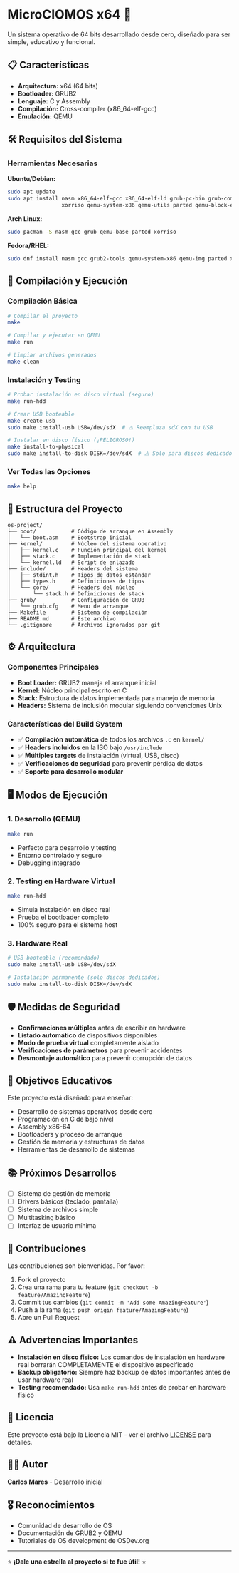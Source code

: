 # MicroCIOMOS x64 🚀

Un sistema operativo de 64 bits desarrollado desde cero, diseñado para ser simple, educativo y funcional.

## 📋 Características

- **Arquitectura:** x64 (64 bits)
- **Bootloader:** GRUB2
- **Lenguaje:** C y Assembly
- **Compilación:** Cross-compiler (x86_64-elf-gcc)
- **Emulación:** QEMU

## 🛠️ Requisitos del Sistema

### Herramientas Necesarias

**Ubuntu/Debian:**

```bash
sudo apt update
sudo apt install nasm x86_64-elf-gcc x86_64-elf-ld grub-pc-bin grub-common \
                 xorriso qemu-system-x86 qemu-utils parted qemu-block-extra
```

**Arch Linux:**

```bash
sudo pacman -S nasm gcc grub qemu-base parted xorriso
```

**Fedora/RHEL:**

```bash
sudo dnf install nasm gcc grub2-tools qemu-system-x86 qemu-img parted xorriso
```

## 🚀 Compilación y Ejecución

### Compilación Básica

```bash
# Compilar el proyecto
make

# Compilar y ejecutar en QEMU
make run

# Limpiar archivos generados
make clean
```

### Instalación y Testing

```bash
# Probar instalación en disco virtual (seguro)
make run-hdd

# Crear USB booteable
make create-usb
sudo make install-usb USB=/dev/sdX  # ⚠️ Reemplaza sdX con tu USB

# Instalar en disco físico (¡PELIGROSO!)
make install-to-physical
sudo make install-to-disk DISK=/dev/sdX  # ⚠️ Solo para discos dedicados
```

### Ver Todas las Opciones

```bash
make help
```

## 📁 Estructura del Proyecto

```
os-project/
├── boot/           # Código de arranque en Assembly
│   └── boot.asm    # Bootstrap inicial
├── kernel/         # Núcleo del sistema operativo
│   ├── kernel.c    # Función principal del kernel
│   ├── stack.c     # Implementación de stack
│   └── kernel.ld   # Script de enlazado
├── include/        # Headers del sistema
│   ├── stdint.h    # Tipos de datos estándar
│   ├── types.h     # Definiciones de tipos
│   └── core/       # Headers del núcleo
│       └── stack.h # Definiciones de stack
├── grub/           # Configuración de GRUB
│   └── grub.cfg    # Menu de arranque
├── Makefile        # Sistema de compilación
├── README.md       # Este archivo
└── .gitignore      # Archivos ignorados por git
```

## ⚙️ Arquitectura

### Componentes Principales

- **Boot Loader:** GRUB2 maneja el arranque inicial
- **Kernel:** Núcleo principal escrito en C
- **Stack:** Estructura de datos implementada para manejo de memoria
- **Headers:** Sistema de inclusión modular siguiendo convenciones Unix

### Características del Build System

- ✅ **Compilación automática** de todos los archivos `.c` en `kernel/`
- ✅ **Headers incluidos** en la ISO bajo `/usr/include`
- ✅ **Múltiples targets** de instalación (virtual, USB, disco)
- ✅ **Verificaciones de seguridad** para prevenir pérdida de datos
- ✅ **Soporte para desarrollo modular**

## 🖥️ Modos de Ejecución

### 1. Desarrollo (QEMU)

```bash
make run
```

- Perfecto para desarrollo y testing
- Entorno controlado y seguro
- Debugging integrado

### 2. Testing en Hardware Virtual

```bash
make run-hdd
```

- Simula instalación en disco real
- Prueba el bootloader completo
- 100% seguro para el sistema host

### 3. Hardware Real

```bash
# USB booteable (recomendado)
sudo make install-usb USB=/dev/sdX

# Instalación permanente (solo discos dedicados)
sudo make install-to-disk DISK=/dev/sdX
```

## 🛡️ Medidas de Seguridad

- **Confirmaciones múltiples** antes de escribir en hardware
- **Listado automático** de dispositivos disponibles
- **Modo de prueba virtual** completamente aislado
- **Verificaciones de parámetros** para prevenir accidentes
- **Desmontaje automático** para prevenir corrupción de datos

## 🎯 Objetivos Educativos

Este proyecto está diseñado para enseñar:

- Desarrollo de sistemas operativos desde cero
- Programación en C de bajo nivel
- Assembly x86-64
- Bootloaders y proceso de arranque
- Gestión de memoria y estructuras de datos
- Herramientas de desarrollo de sistemas

## 📚 Próximos Desarrollos

- [ ] Sistema de gestión de memoria
- [ ] Drivers básicos (teclado, pantalla)
- [ ] Sistema de archivos simple
- [ ] Multitasking básico
- [ ] Interfaz de usuario mínima

## 🤝 Contribuciones

Las contribuciones son bienvenidas. Por favor:

1. Fork el proyecto
2. Crea una rama para tu feature (`git checkout -b feature/AmazingFeature`)
3. Commit tus cambios (`git commit -m 'Add some AmazingFeature'`)
4. Push a la rama (`git push origin feature/AmazingFeature`)
5. Abre un Pull Request

## ⚠️ Advertencias Importantes

- **Instalación en disco físico:** Los comandos de instalación en hardware real borrarán COMPLETAMENTE el dispositivo especificado
- **Backup obligatorio:** Siempre haz backup de datos importantes antes de usar hardware real
- **Testing recomendado:** Usa `make run-hdd` antes de probar en hardware físico

## 📄 Licencia

Este proyecto está bajo la Licencia MIT - ver el archivo [LICENSE](LICENSE) para detalles.

## 👨‍💻 Autor

**Carlos Mares** - Desarrollo inicial

## 🎖️ Reconocimientos

- Comunidad de desarrollo de OS
- Documentación de GRUB2 y QEMU
- Tutoriales de OS development de OSDev.org

---

⭐ **¡Dale una estrella al proyecto si te fue útil!** ⭐
